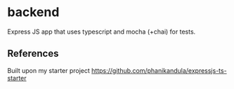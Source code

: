 # backend

Express JS app that uses typescript and mocha (+chai) for tests.


## References
Built upon my starter project https://github.com/phanikandula/expressjs-ts-starter
